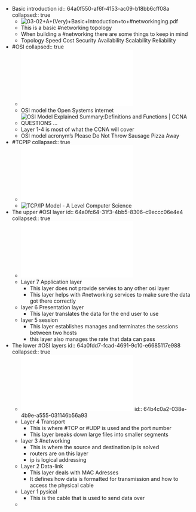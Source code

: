 - Basic introduction
  id:: 64a0f550-af6f-4153-ac09-b18bb6cff08a
  collapsed:: true
	- ![03-02+A+(Very)+Basic+Introduction+to+#networkinging.pdf](../assets/03-02+A+(Very)+Basic+Introduction+to+#networkinging_1688270254072_0.pdf)
	- This is a basic #networking topology
	- When building a #networking there are some things to keep in mind
	- Topology
	  Speed
	  Cost
	  Security
	  Availability
	  Scalability
	  Reliability
- #OSI
  collapsed:: true
	- ![03-03+Open+Systems+Interconnection+OSI+Model+Overview.pdf](../assets/03-03+Open+Systems+Interconnection+OSI+Model+Overview_1688270343038_0.pdf)
	- OSI model the Open Systems internet
	- ![OSI Model Explained Summary:Definitions and Functions | CCNA QUESTIONS ...](https://external-content.duckduckgo.com/iu/?u=http%3A%2F%2F3.bp.blogspot.com%2F-5swPB9xcxfg%2FVIiAnVbe4NI%2FAAAAAAAANRs%2FlpGBkKiNeRE%2Fs1600%2F1-tutorial-osi-7-layer-model.gif&f=1&nofb=1&ipt=702cee4a78d3b4e9f5680a1f715389ce8dbb700c44e033f6c66b2471d6e40860&ipo=images)
	- Layer 1-4 is most of what the CCNA will cover
	- OSI model acronym’s Please Do Not Throw Sausage Pizza Away
- #TCPIP
  collapsed:: true
	- ![03-04+The+TCPIP+Stack+(Transmission+Control+Protocol++Internet+Protocol).pdf](../assets/03-04+The+TCPIP+Stack+(Transmission+Control+Protocol++Internet+Protocol)_1688271631996_0.pdf)
	- ![TCP/IP Model - A Level Computer Science](https://external-content.duckduckgo.com/iu/?u=https%3A%2F%2Flearnlearn.uk%2Falevelcs%2Fwp-content%2Fuploads%2Fsites%2F20%2F2020%2F06%2FOSI-to-TCPIP-Model.png&f=1&nofb=1&ipt=5606510ead751b48fed2547dfc08deaf56fd9fe6eba3d8f2e2f37ce4e71881bd&ipo=images)
- The upper #OSI layer
  id:: 64a0fc64-31f3-4bb5-8306-c9eccc06e4e4
  collapsed:: true
	- ![03-05+The+Upper+OSI+Layers.pdf](../assets/03-05+The+Upper+OSI+Layers_1688271956636_0.pdf)
	- Layer 7 Application layer
		- This layer does not provide servies to any other osi layer
		- This layer helps with #networking services to make sure the data got there correctly
	- layer 6 Presentation layer
		- This layer translates the data for the end user to use
	- layer 5 session
		- This layer establishes manages and terminates the sessions between two hosts
		- this layer also manages the rate that data can pass
- The lower #OSI layers
  id:: 64a0fdd7-fcad-4691-9c10-e6685117e988
  collapsed:: true
	- ![03-06+The+Lower+OSI+Layers.pdf](../assets/03-06+The+Lower+OSI+Layers_1688272364899_0.pdf)
	  id:: 64b4c0a2-038e-4b9e-a555-031146b56a93
	- Layer 4 Transport
		- This is where #TCP or #UDP is used and the port number
		- This layer breaks down large files into smaller segments
	- layer 3 #networking
		- This is where the source and destination ip is solved
		- routers are on this layer
		- ip is logical addressing
	- Layer 2 Data-link
		- This layer deals with MAC Adresses
		- It defines how data is formatted for transmission and how to access the physical cable
	- Layer 1 pysical
		- This is the cable that is used to send data over
	-